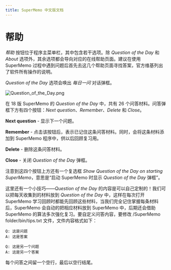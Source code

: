 ```yaml
---
title: SuperMemo 中文版文档
---
```


# 帮助

*帮助* 按钮位于程序主菜单栏，其中包含若干选项。除 *Question of the Day* 和 *About* 选项外，其余选项都会导向对应的在线帮助页面。建议在使用 SuperMemo 过程中遇到问题后首先去这几个帮助页面寻找答案，官方维基列出了软件所有操作的说明。

*Question of the Day* 选项会唤出 *每日一问* 对话弹框。

![Question_of_the_Day.png](https://i.loli.net/2020/02/20/opY1yadMPtS83Gn.png)

在 18 版 SuperMemo 的 *Question of the Day* 中，共有 26 个问答材料。问答弹框下方有四个按钮：*Next question*、*Remember*、*Delete* 和 *Close*。

**Next question** - 显示下一个问题。

**Remember** - 点击该按钮后，表示已记住这条问答材料。同时，会将这条材料添加到 SuperMemo 程序中，供以后回顾复习用。

**Delete** - 删除这条问答材料。

**Close** - 关闭 *Question of the Day* 弹框。

注意到这四个按钮上方还有一个复选框 *Show Question of the Day on starting SuperMemo*，意思是“启动 SuperMemo 时显示 *Question of the Day* 弹框”。

这里还有一个小技巧——*Question of the Day* 的内容是可以自己定制的！我们可以把每天收集到的材料放到 *Question of the Day* 中，这样在每次打开 SuperMemo 学习回顾时都能先回顾这些材料，当我们完全记住掌握每条材料后，SuperMemo 会自动的把相应材料放到 SuperMemo 中，后期还会借助 SuperMemo 的算法多次强化复习。要自定义问答内容，要修改 /SuperMemo folder/bin/tips.txt 文件，文件内容格式如下：

``` none
Q: 这是问题
A: 这是答案

Q: 这是另一个问题
A: 这是另一个答案
```

每个问答之间留一个空行，最后以空行结尾。
